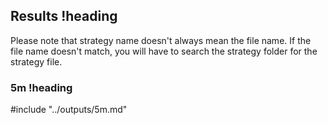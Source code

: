 ## Results !heading

Please note that strategy name doesn't always mean the file name. If the file name doesn't match, you will have to search the strategy folder for the strategy file.

### 5m !heading
#include "../outputs/5m.md"